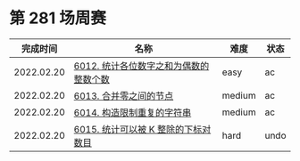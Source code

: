 # 第 281 场周赛

**完成时间**|**名称**|**难度**|**状态**
------------|--------|--------|--------
2022.02.20|[6012. 统计各位数字之和为偶数的整数个数](./6012.%20统计各位数字之和为偶数的整数个数)|easy|ac
2022.02.20|[6013. 合并零之间的节点](./6013.%20合并零之间的节点)|medium|ac
2022.02.20|[6014. 构造限制重复的字符串](./6014.%20构造限制重复的字符串)|medium|ac
2022.02.20|[6015. 统计可以被 K 整除的下标对数目](./6015.%20统计可以被%20K%20整除的下标对数目)|hard|undo

